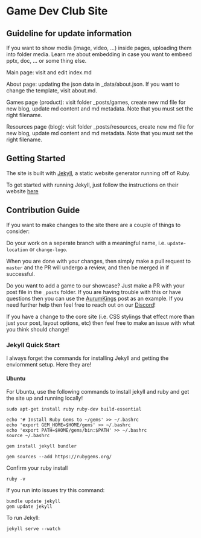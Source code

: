 # Game Dev Club Site


## Guideline for update information

If you want to show media (image, video, ...) inside pages, uploading them into folder media. Learn me about embedding in case you want to embeed pptx, doc, ... or some thing else.

Main page: visit and edit index.md

About page: updating the json data in _data/about.json. If you want to change the template, visit about.md.

Games page (product): visit folder _posts/games, create new md file for new blog, update md content and md metadata. Note that you must set the right filename.

Resources page (blog): visit folder _posts/resources, create new md file for new blog, update md content and md metadata. Note that you must set the right filename.


## Getting Started

The site is built with [Jekyll](https://jekyllrb.com/docs/), a static website generator running off of Ruby. 

To get started with running Jekyll, just follow the instructions on their website [here](https://jekyllrb.com/docs/installation/)

## Contribution Guide

If you want to make changes to the site there are a couple of things to consider: 

Do your work on a seperate branch with a meaningful name, i.e. `update-location` or `change-logo`. 

When you are done with your changes, then simply make a pull request to `master`
and the PR will undergo a review, and then be merged in if successful. 

Do you want to add a game to our showcase? Just make a PR with your post file in the `_posts` folder. 
If you are having trouble with this or have questions then you can use the 
[AurumKings](https://github.com/RITGameDev/game-dev-club-site/blob/master/_posts/2019-03-07-aurum-kings.markdown) post as an example. 
If you need further help then feel free to reach out on our [Discord](https://discord.gg/BwU7QBA)! 

If you have a change to the core site (i.e. CSS stylings that effect more than just your post, layout options, etc) then feel free to make an issue with what you think should change! 


### Jekyll Quick Start

I always forget the commands for installing Jekyll and getting the enviornment setup. 
Here they are!  

#### Ubuntu

For Ubuntu, use the following commands to install jekyll and ruby and get 
the site up and running locally! 

```
sudo apt-get install ruby ruby-dev build-essential

echo '# Install Ruby Gems to ~/gems' >> ~/.bashrc
echo 'export GEM_HOME=$HOME/gems' >> ~/.bashrc
echo 'export PATH=$HOME/gems/bin:$PATH' >> ~/.bashrc
source ~/.bashrc
```

```
gem install jekyll bundler
```

```
gem sources --add https://rubygems.org/
```

Confirm your ruby install

```
ruby -v
```

If you run into issues try this command:

```
bundle update jekyll
gem update jekyll
```

To run Jekyll:
```
jekyll serve --watch
```